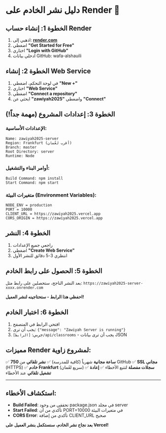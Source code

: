 # دليل نشر الخادم على Render 🎯

## الخطوة 1: إنشاء حساب Render
1. اذهبي إلى: **[render.com](https://render.com)**
2. اضغطي **"Get Started for Free"**
3. اختاري **"Login with GitHub"**
4. ادخلي بيانات GitHub: wafa-alshauili

## الخطوة 2: إنشاء Web Service
1. في لوحة التحكم، اضغطي **"New +"**
2. اختاري **"Web Service"**
3. اضغطي **"Connect a repository"**
4. ابحثي عن **"zawiyah2025"** واضغطي **"Connect"**

## الخطوة 3: إعدادات المشروع (مهمة جداً!)

### الإعدادات الأساسية:
```
Name: zawiyah2025-server
Region: Frankfurt (أقرب لعُمان)
Branch: master
Root Directory: server
Runtime: Node
```

### أوامر البناء والتشغيل:
```
Build Command: npm install
Start Command: npm start
```

### متغيرات البيئة (Environment Variables):
```
NODE_ENV = production
PORT = 10000
CLIENT_URL = https://zawiyah2025.vercel.app
CORS_ORIGIN = https://zawiyah2025.vercel.app
```

## الخطوة 4: النشر
1. راجعي جميع الإعدادات
2. اضغطي **"Create Web Service"**
3. انتظري 3-5 دقائق للنشر الأول

## الخطوة 5: الحصول على رابط الخادم
بعد النشر الناجح، ستحصلين على رابط مثل:
`https://zawiyah2025-server-xxxx.onrender.com`

**احفظي هذا الرابط - ستحتاجينه لنشر العميل!**

## الخطوة 6: اختبار الخادم
1. افتحي الرابط في المتصفح
2. يجب أن ترى: `{"message": "Zawiyah Server is running"}`
3. جربي: `[الرابط]/api/classrooms` - يجب أن ترى بيانات JSON

## مميزات Render لمشروع زاوية:
✅ **750 ساعة مجانية** شهرياً (كافية للمدرسة)
✅ **نشر تلقائي** من GitHub
✅ **SSL مجاني** (HTTPS)
✅ **خادم Frankfurt** (سريع لعُمان)
✅ **سجلات مفصلة** لتتبع الأخطاء
✅ **إعادة تشغيل تلقائي** عند الأخطاء

---

## استكشاف الأخطاء:
- **Build Failed**: تحققي من وجود package.json في مجلد server
- **Start Failed**: تأكدي من أن PORT=10000 في متغيرات البيئة
- **CORS Error**: تأكدي من إضافة CLIENT_URL صحيح

**بعد نجاح نشر الخادم، سنستكمل بنشر العميل على Vercel!**